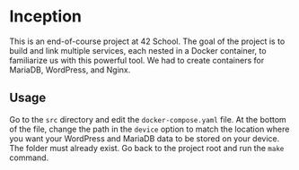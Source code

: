 # Inception

This is an end-of-course project at 42 School. The goal of the project is to build and link multiple services, each nested in a Docker container, to familiarize us with this powerful tool. We had to create containers for MariaDB, WordPress, and Nginx.

## Usage

Go to the ```src``` directory and edit the ```docker-compose.yaml``` file.
At the bottom of the file, change the path in the ```device``` option to match the location where you want your WordPress and MariaDB data to be stored on your device. The folder must already exist.
Go back to the project root and run the ```make``` command.
